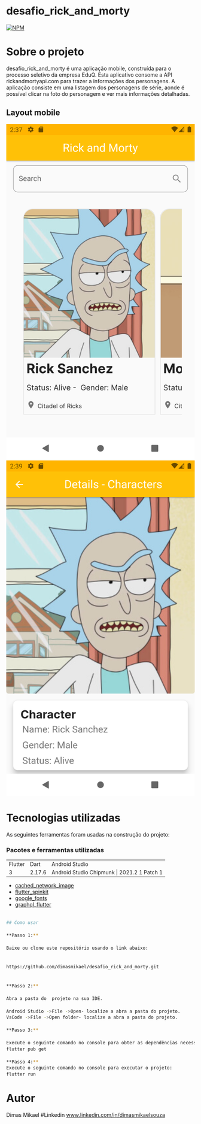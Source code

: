 # desafio_rick_and_morty
[![NPM](https://img.shields.io/npm/l/react)](https://github.com/dimasmikael/desafio_rick_and_morty/blob/master/LICENCE) 

# Sobre o projeto

desafio_rick_and_morty é uma aplicação  mobile, construída para  o processo seletivo da empresa EduQ.
Esta aplicativo consome a  API rickandmortyapi.com para trazer a informações dos personagens.
A aplicação consiste em uma listagem dos personagens de série, aonde é possível clicar na foto do personagem e ver mais informações detalhadas.


## Layout mobile
![Mobile 1](https://github.com/dimasmikael/desafio_rick_and_morty/blob/master/lib/screenshots/Screenshot_homeview.png) 
![Mobile 2](https://github.com/dimasmikael/desafio_rick_and_morty/blob/master/lib/screenshots/Screenshot_detailsview.png)


# Tecnologias utilizadas

As seguintes ferramentas foram usadas na construção do projeto:
### Pacotes e ferramentas utilizadas
<table>
  <tr>
    <td>Flutter</td>
    <td>Dart</td>
    <td>Android Studio</td>
  </tr>
  <tr>
    <td>3</td>
    <td>2.17.6</td>
    <td>Android Studio Chipmunk | 2021.2 1 Patch 1</td>
  </tr>
</table>

* [cached_network_image](https://pub.dev/packages/cached_network_image)
* [flutter_spinkit](https://pub.dev/packages/flutter_spinkit)
* [google_fonts](https://pub.dev/packages/google_fonts) 
* [graphql_flutter](https://pub.dev/packages/graphql_flutter)



```bash

## Como usar

**Passo 1:**

Baixe ou clone este repositório usando o link abaixo:


https://github.com/dimasmikael/desafio_rick_and_morty.git


**Passo 2:**

Abra a pasta do  projeto na sua IDE.

Android Studio ->File ->Open- localize a abra a pasta do projeto.
VsCode ->File ->Open folder- localize a abra a pasta do projeto.

**Passo 3:**

Execute o seguinte comando no console para obter as dependências necessárias:
flutter pub get 

**Passo 4:**
Execute o seguinte comando no console para executar o projeto:
flutter run

```
 
# Autor
Dimas Mikael
#Linkedin
www.linkedin.com/in/dimasmikaelsouza
```

